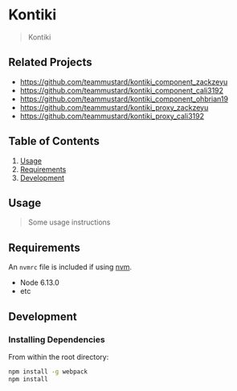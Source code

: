 # Kontiki

>  Kontiki

## Related Projects

- https://github.com/teammustard/kontiki_component_zackzeyu
- https://github.com/teammustard/kontiki_component_cali3192
- https://github.com/teammustard/kontiki_component_ohbrian19
- https://github.com/teammustard/kontiki_proxy_zackzeyu
- https://github.com/teammustard/kontiki_proxy_cali3192

## Table of Contents

1. [Usage](#Usage)
1. [Requirements](#requirements)
1. [Development](#development)

## Usage

> Some usage instructions

## Requirements

An `nvmrc` file is included if using [nvm](https://github.com/creationix/nvm).

- Node 6.13.0
- etc

## Development

### Installing Dependencies

From within the root directory:

```sh
npm install -g webpack
npm install
```

